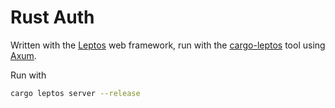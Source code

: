 # Rust Auth
Written with the [Leptos](https://github.com/leptos-rs/leptos) web framework, run with the [cargo-leptos](https://github.com/akesson/cargo-leptos) tool using [Axum](https://github.com/tokio-rs/axum).

Run with

```bash
cargo leptos server --release
```
